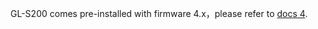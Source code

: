 GL-S200 comes pre-installed with firmware 4.x，please refer to [docs 4](https://docs.gl-inet.com/en/4/user_guide/gl-s200/first_time_setup/).